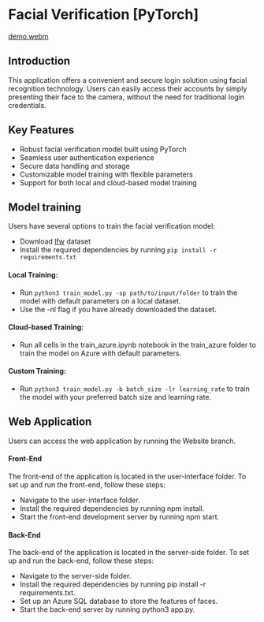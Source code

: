 # Facial Verification [PyTorch]

[demo.webm](https://github.com/user-attachments/assets/913991d9-8a42-492f-8781-279d73616d66)

## Introduction
This application offers a convenient and secure login solution using facial recognition technology. Users can easily access their accounts by simply presenting their face to the camera, without the need for traditional login credentials.
## Key Features
* Robust facial verification model built using PyTorch
* Seamless user authentication experience
* Secure data handling and storage
* Customizable model training with flexible parameters
* Support for both local and cloud-based model training
## Model training
Users have several options to train the facial verification model:
* Download [lfw](http://vis-www.cs.umass.edu/lfw/#download) dataset
* Install the required dependencies by running `pip install -r requirements.txt`
#### Local Training:
* Run `python3 train_model.py -sp path/to/input/folder` to train the model with default parameters on a local dataset.
* Use the -nl flag if you have already downloaded the dataset.
#### Cloud-based Training:
* Run all cells in the train_azure.ipynb notebook in the train_azure folder to train the model on Azure with default parameters.
#### Custom Training:
* Run `python3 train_model.py -b batch_size -lr learning_rate` to train the model with your preferred batch size and learning rate.

## Web Application
Users can access the web application by running the Website branch.
#### Front-End
The front-end of the application is located in the user-interface folder. To set up and run the front-end, follow these steps:
* Navigate to the user-interface folder.
* Install the required dependencies by running npm install.
* Start the front-end development server by running npm start.
#### Back-End
The back-end of the application is located in the server-side folder. To set up and run the back-end, follow these steps:
* Navigate to the server-side folder.
* Install the required dependencies by running pip install -r requirements.txt.
* Set up an Azure SQL database to store the features of faces.
* Start the back-end server by running python3 app.py.
